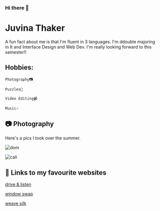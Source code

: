 ### Hi there 👋


# Juvina Thaker

A fun fact about me is that I'm fluent in 3 languages. I'm ddouble majoring in It and Interface Design and Web Dev. I'm really looking forward to this semester!!

Hobbies:
-

    Photography📷
     
    Puzzles🧩

    Video Editing📹

    Music🎶

## 📷 Photography

Here's a pics I took over the summer.

![dom](https://github.com/juvithaker/juvithaker/assets/64047598/537e0364-9544-4b04-8a65-7081b41315ae)

![cali](https://github.com/juvithaker/juvithaker/assets/64047598/ecd5ce18-e84c-482c-99c2-f00cfa2a6382)







## 🔗 Links to my favourite websites
[drive & listen](https://driveandlisten.herokuapp.com)

[window swap](https://www.window-swap.com)

[weave silk](http://weavesilk.com)



